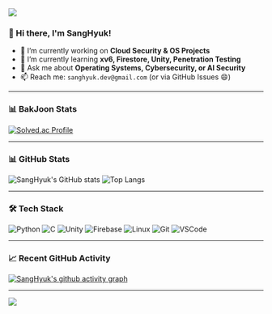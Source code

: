 <!-- 헤더 배너 -->
<img src="https://capsule-render.vercel.app/api?type=waving&color=7F00FF&height=200&section=header&text=💫Engineer%20in%20Progress💫&fontSize=70&fontColor=ffffff" />

### 👋 Hi there, I'm SangHyuk!

- 🔭 I’m currently working on **Cloud Security & OS Projects**
- 🌱 I’m currently learning **xv6, Firestore, Unity, Penetration Testing**
- 💬 Ask me about **Operating Systems, Cybersecurity, or AI Security**
- 📫 Reach me: `sanghyuk.dev@gmail.com` (or via GitHub Issues 😄)

---
### 📊 BakJoon Stats
[![Solved.ac Profile](http://mazassumnida.wtf/api/v2/generate_badge?boj=jjy4545)](https://solved.ac/jjy4545)

---

### 📊 GitHub Stats

![SangHyuk's GitHub stats](https://github-readme-stats.vercel.app/api?username=sanghyuk0612&show_icons=true&theme=tokyonight)
![Top Langs](https://github-readme-stats.vercel.app/api/top-langs/?username=sanghyuk0612&layout=compact)

---

### 🛠️ Tech Stack

![Python](https://img.shields.io/badge/Python-3776AB?style=flat&logo=python&logoColor=white)
![C](https://img.shields.io/badge/C-A8B9CC?style=flat&logo=c&logoColor=white)
![Unity](https://img.shields.io/badge/Unity-000000?style=flat&logo=unity&logoColor=white)
![Firebase](https://img.shields.io/badge/Firebase-FFCA28?style=flat&logo=firebase&logoColor=white)
![Linux](https://img.shields.io/badge/Linux-FCC624?style=flat&logo=linux&logoColor=black)
![Git](https://img.shields.io/badge/Git-F05032?style=flat&logo=git&logoColor=white)
![VSCode](https://img.shields.io/badge/VSCode-007ACC?style=flat&logo=visual%20studio%20code&logoColor=white)

---

### 📈 Recent GitHub Activity

[![SangHyuk's github activity graph](https://github-readme-activity-graph.vercel.app/graph?username=sanghyuk0612&theme=github-compact)](https://github.com/ashutosh00710/github-readme-activity-graph)

---

<!-- 푸터 배너 -->
<img src="https://capsule-render.vercel.app/api?type=waving&color=7F00FF&height=100&section=footer"/>
